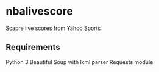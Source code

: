 # nbalivescore
Scapre live scores from Yahoo Sports

## Requirements
Python 3
Beautiful Soup with lxml parser
Requests module
